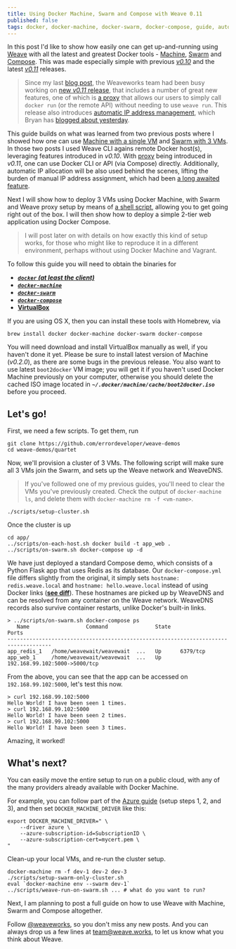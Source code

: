 ```yaml
---
title: Using Docker Machine, Swarm and Compose with Weave 0.11
published: false
tags: docker, docker-machine, docker-swarm, docker-compose, guide, automation, command-line
---
```


In this post I'd like to show how easily one can get up-and-running using [Weave](https://github.com/weaveworks/weave) with all the latest and greatest Docker tools - [Machine](https://github.com/docker/swarm), [Swarm](https://github.com/docker/machine) and [Compose](https://github.com/docker/compose). This was made especially simple with previous [_v0.10_](https://github.com/weaveworks/weave/releases/tag/v0.10.0) and the latest [_v0.11_](https://github.com/weaveworks/weave/releases/tag/v0.11.0) releases.

> Since my last [blog post](http://blog.weave.works/2015/05/06/using-docker-machine-and-swarm-with-weave-0-10/), the Weaveworks team had been busy working on [new _v0.11_ release](https://github.com/weaveworks/weave/releases/tag/v0.11.0), that includes a number of great new features, one of which is [a proxy](http://docs.weave.works/weave/latest_release/proxy.html) that allows our users to simply call `docker run` (or the remote API) without needing to use `weave run`. This release also introduces [automatic IP address management](http://docs.weave.works/weave/latest_release/ipam.html), which Bryan has [blogged about yesterday](http://blog.weave.works/2015/05/26/let-weave-allocate-ip-addresses-for-you/).

This guide builds on what was learned from two previous posts where I showed how one can use [Machine with a single VM](http://blog.weave.works/2015/04/22/using-docker-machine-with-weave-0-10/) and [Swarm with 3 VMs](http://blog.weave.works/2015/05/06/using-docker-machine-and-swarm-with-weave-0-10/). In those two posts I used Weave CLI agains remote Docker host(s), leveraging features introduced in _v0.10_. With [proxy](http://docs.weave.works/weave/latest_release/proxy.html) being introduced in _v0.11_, one can use Docker CLI or API (via Compose) directly. Additionally, automatic IP allocation will be also used behind the scenes, lifting the burden of manual IP address assignment, which had been [a long awaited feature](https://github.com/weaveworks/weave/issues/22).

Next I will show how to deploy 3 VMs using Docker Machine, with Swarm and Weave proxy setup by means of [a shell script](https://github.com/errordeveloper/weave-demos/blob/a90d959638948e796ab675e3dd0e1f98390ae3d0/quartet/scripts/setup-cluster.sh), allowing you to get going right out of the box. I will then show how to deploy a simple 2-tier web application using Docker Compose.

> I will post later on with details on how exactly this kind of setup works, for those who might like to reproduce it in a different environment, perhaps without using Docker Machine and Vagrant.

To follow this guide you will need to obtain the binaries for

- [***`docker` (at least the client)***](https://docs.docker.com/installation/#installation)
- [***`docker-machine`***](http://docs.docker.com/machine/#installation)
- [***`docker-swarm`***](http://docs.docker.com/swarm/#install-swarm)
- [***`docker-compose`***](http://docs.docker.com/compose/install/)
- [**VirtualBox**](https://www.virtualbox.org/wiki/Downloads)

If you are using OS X, then you can install these tools with Homebrew, via

    brew install docker docker-machine docker-swarm docker-compose

You will need download and install VirtualBox manually as well, if you haven't done it yet. Please be sure to install latest version of Machine (_v0.2.0_), as there are some bugs in the previous release. You also want to use latest `boot2docker` VM image; you will get it if you haven't used Docker Machine previously on your computer, otherwise you should delete the cached ISO image located in ***`~/.docker/machine/cache/boot2docker.iso`*** before you proceed.

## Let's go!

First, we need a few scripts. To get them, run

    git clone https://github.com/errordeveloper/weave-demos
    cd weave-demos/quartet

Now, we'll provision a cluster of 3 VMs. The following script will make sure all 3 VMs join the Swarm, and sets up the Weave network and WeaveDNS.

> If you've followed one of my previous guides, you'll need to clear the VMs you've previously created. Check the output of `docker-machine ls`, and delete them with `docker-machine rm -f <vm-name>`.

    ./scripts/setup-cluster.sh


Once the cluster is up 

```
cd app/
../scripts/on-each-host.sh docker build -t app_web .
../scripts/on-swarm.sh docker-compose up -d
```

We have just deployed a standard Compose demo, which consists of a Python Flask app that uses Redis as its database. Our `docker-compose.yml` file differs slightly from the original, it simply sets `hostname: redis.weave.local` and `hostname: hello.weave.local` instead of using Docker links ([**see diff**](https://github.com/errordeveloper/weave-demos/commit/94bec138e62e5c23aa02ae000019ce4e851d7fd4?diff=split)). These hostnames are picked up by WeaveDNS and can be resolved from any container on the Weave network. WeaveDNS records also survive container restarts, unlike Docker's built-in links.

```
> ../scripts/on-swarm.sh docker-compose ps
   Name                  Command               State               Ports             
------------------------------------------------------------------------------------
app_redis_1   /home/weavewait/weavewait  ...   Up      6379/tcp                      
app_web_1     /home/weavewait/weavewait  ...   Up      192.168.99.102:5000->5000/tcp 
```

From the above, you can see that the app can be accessed on `192.168.99.102:5000`, let's test this now.

```
> curl 192.168.99.102:5000
Hello World! I have been seen 1 times.
> curl 192.168.99.102:5000
Hello World! I have been seen 2 times.
> curl 192.168.99.102:5000
Hello World! I have been seen 3 times.
```

Amazing, it worked!



## What's next?

You can easily move the entire setup to run on a public cloud, with any of the many providers already available with Docker Machine.

For example, you can follow part of the [Azure guide](https://azure.microsoft.com/en-us/documentation/articles/virtual-machines-docker-machine/#create-the-certificate-and-key-files-for-docker-machine-and-azure) (setup steps 1, 2, and 3), and then set `DOCKER_MACHINE_DRIVER` like this:

    export DOCKER_MACHINE_DRIVER=" \
        --driver azure \
        --azure-subscription-id=SubscriptionID \
        --azure-subscription-cert=mycert.pem \
    "

Clean-up your local VMs, and re-run the cluster setup.

    docker-machine rm -f dev-1 dev-2 dev-3
    ./scripts/setup-swarm-only-cluster.sh
    eval `docker-machine env --swarm dev-1`
    ../scripts/weave-run-on-swarm.sh ... # what do you want to run?

Next, I am planning to post a full guide on how to use Weave with Machine, Swarm and Compose altogether.

Follow [@weaveworks](https://twitter.com/weaveworks), so you don't miss any new posts. And you can always drop us a few lines at [team@weave.works](mailto:team@weave.works), to let us know what you think about Weave.